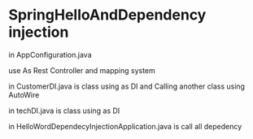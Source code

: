 # SpringHelloAndDependency injection

in AppConfiguration.java

use As Rest Controller and mapping system

in CustomerDI.java is class using as DI and Calling another class using AutoWire

in techDI.java is class using as DI

in HelloWordDependecyInjectionApplication.java is call all depedency
